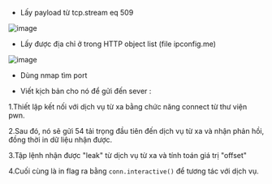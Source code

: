 + Lấy payload từ tcp.stream eq 509
  
![image](https://github.com/KMANVK/imaginary_ctf_2023/assets/94669750/698f298b-6b22-4d38-a340-7686dd457e24)

+ Lấy  được địa chỉ ở trong HTTP object list (file ipconfig.me)

![image](https://github.com/KMANVK/imaginary_ctf_2023/assets/94669750/ffd1d8ea-e46d-47b1-93c5-a2c55ff7390c)

+ Dùng nmap tìm port


+ Viết kịch bản cho nó để gửi đến sever :

1.Thiết lập kết nối với dịch vụ từ xa bằng chức năng connect từ thư viện pwn.
  
2.Sau đó, nó sẽ gửi 54 tải trọng đầu tiên đến dịch vụ từ xa và nhận phản hồi, đồng thời in dữ liệu nhận được.

3.Tập lệnh nhận được "leak" từ dịch vụ từ xa và tính toán giá trị "offset"

4.Cuối cùng là in flag ra bằng `conn.interactive()` để tương tác với dịch vụ.
